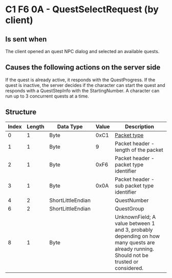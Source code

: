 # C1 F6 0A - QuestSelectRequest (by client)

## Is sent when

The client opened an quest NPC dialog and selected an available quests.

## Causes the following actions on the server side

If the quest is already active, it responds with the QuestProgress. If the quest is inactive, the server decides if the character can start the quest and responds with a QuestStepInfo with the StartingNumber. A character can run up to 3 concurrent quests at a time.

## Structure

| Index | Length | Data Type | Value | Description |
|-------|--------|-----------|-------|-------------|
| 0 | 1 |   Byte   | 0xC1  | [Packet type](PacketTypes.md) |
| 1 | 1 |    Byte   |   9   | Packet header - length of the packet |
| 2 | 1 |    Byte   | 0xF6  | Packet header - packet type identifier |
| 3 | 1 |    Byte   | 0x0A  | Packet header - sub packet type identifier |
| 4 | 2 | ShortLittleEndian |  | QuestNumber |
| 6 | 2 | ShortLittleEndian |  | QuestGroup |
| 8 | 1 | Byte |  | UnknownField; A value between 1 and 3, probably depending on how many quests are already running. Should not be trusted or considered. |